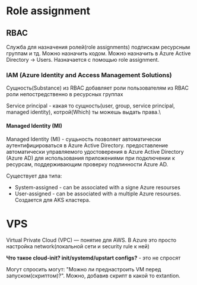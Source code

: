 # Role assignment

## RBAC

Служба для назначения ролей(role assignments) подпискам ресурсным группам и тд. Можно назначить кодом. Можно назначить в Azure Active Directory -> Users. Назначается с помощью role assignment.

### IAM (Azure Identity and Access Management Solutions)

Сущность(Substance) из RBAC добавляет роли пользователям из RBAC роли непостредственно в ресурсных группах

Service principal - какая то сущность(user, group, service principal, managed identity), котрой(Which) ты можешь выдать права.\

#### Managed Identity (MI)

Managed Identity (MI) - сущьность позволяет автоматически аутентифицироваться в Azure Active Directory. предоставление автоматически управляемого удостоверения в Azure Active Directory (Azure AD) для использования приложениями при подключении к ресурсам, поддерживающим проверку подлинности Azure AD.

Существует два типа:

- System-assigned - can be associated with a signe Azure resourses
- User-assigned - can be associated with a multiple Azure resourses. Создается для AKS кластера.
# VPS 

Virtual Private Cloud (VPC) — понятие для AWS. В Azure это просто настройка network(локальной сети и security rule к ней)

__Что такое cloud-init? init/systemd/upstart configs?__ - это не спросят

Могут спросить могут: "Можно ли преднастроить VM перед запуском(скриптом)?".
Можно, добавив скрипт в какой то extantion.
